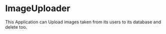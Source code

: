 # ImageUploader
This Application can Upload images taken from its users to its database and delete too.

